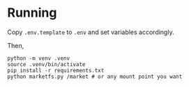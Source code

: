 # Running

Copy `.env.template` to `.env` and set variables accordingly.

Then,

```
python -m venv .venv
source .venv/bin/activate
pip install -r requirements.txt
python marketfs.py /market # or any mount point you want
```
